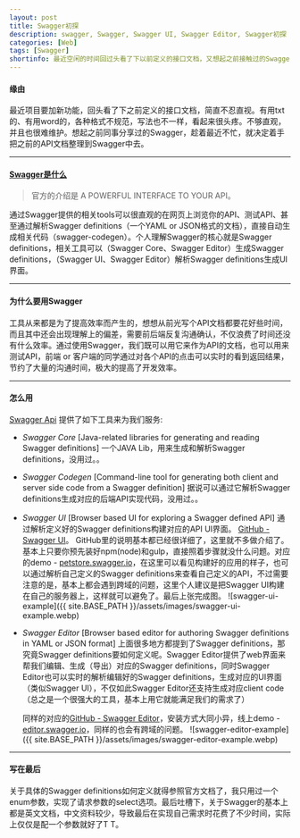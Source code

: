 ```yaml
---
layout: post
title: Swagger初探
description: swagger, Swagger, Swagger UI, Swagger Editor, Swagger初探
categories: [Web]
tags: [Swagger]
shortinfo: 最近空闲的时间回过头看了下以前定义的接口文档，又想起之前接触过的Swagger，整理了一下分享给大家。
---
```


#### **缘由**

最近项目要加新功能，回头看了下之前定义的接口文档，简直不忍直视。有用txt的、有用word的，各种格式不规范，写法也不一样，看起来很头疼。不够直观，并且也很难维护。想起之前同事分享过的Swagger，趁着最近不忙，就决定着手把之前的API文档整理到Swagger中去。

---

#### **[Swagger是什么](http://swagger.io)**

>官方的介绍是 A POWERFUL INTERFACE TO YOUR API。

通过Swagger提供的相关tools可以很直观的在网页上浏览你的API、测试API、甚至通过解析Swagger definitions（一个YAML or JSON格式的文档），直接自动生成相关代码（swagger-codegen）。个人理解Swagger的核心就是Swagger definitions，相关工具可以（Swagger Core、Swagger Editor）生成Swagger definitions，（Swagger UI、Swagger Editor）解析Swagger definitions生成UI界面。

---

#### **为什么要用Swagger**

工具从来都是为了提高效率而产生的，想想从前光写个API文档都要花好些时间，而且其中还会出现理解上的偏差，需要前后端反复沟通确认，不仅浪费了时间还没有什么效率。通过使用Swagger，我们既可以用它来作为API的文档，也可以用来测试API，前端 or 客户端的同学通过对各个API的点击可以实时的看到返回结果，节约了大量的沟通时间，极大的提高了开发效率。

---

#### **怎么用**
[Swagger Api](https://github.com/swagger-api) 提供了如下工具来为我们服务:

- *Swagger Core* [Java-related libraries for generating and reading Swagger definitions]
    一个JAVA Lib，用来生成和解析Swagger definitions，没用过。。

- *Swagger Codegen* [Command-line tool for generating both client and server side code from a Swagger definition]
    据说可以通过它解析Swagger definitions生成对应的后端API实现代码，没用过。。

- *Swagger UI* [Browser based UI for exploring a Swagger defined API]
    通过解析定义好的Swagger definitions构建对应的API UI界面。
    [GitHub - Swagger UI](https://github.com/swagger-api/swagger-ui)。
    GitHub里的说明基本都已经很详细了，这里就不多做介绍了。基本上只要你预先装好npm(node)和gulp，直接照着步骤就没什么问题。对应的demo - [petstore.swagger.io](http://petstore.swagger.io/)，在这里可以看见构建好的应用的样子，也可以通过解析自己定义的Swagger definitions来查看自己定义的API，不过需要注意的是，基本上都会遇到跨域的问题，这里个人建议是把Swagger UI构建在自己的服务器上，这样就可以避免了。最后上张完成图。
    ![swagger-ui-example]({{ site.BASE_PATH }}/assets/images/swagger-ui-example.webp)

- *Swagger Editor* [Browser based editor for authoring Swagger definitions in YAML or JSON format]
    上面很多地方都提到了Swagger definitions，那究竟Swagger definitions要如何定义呢。Swagger Editor提供了web界面来帮我们编辑、生成（导出）对应的Swagger definitions，同时Swagger Editor也可以实时的解析编辑好的Swagger definitions，生成对应的UI界面（类似Swagger UI），不仅如此Swagger Editor还支持生成对应client code（总之是一个很强大的工具，基本上用它就能满足我们的需求了）

    同样的对应的[GitHub - Swagger Editor](https://github.com/swagger-api/swagger-editor)，安装方式大同小异，线上demo - [editor.swagger.io](http://editor.swagger.io/)，同样的也会有跨域的问题。
    ![swagger-editor-example]({{ site.BASE_PATH }}/assets/images/swagger-editor-example.webp)

---

#### **写在最后**

关于具体的Swagger definitions如何定义就得参照官方文档了，我只用过一个enum参数，实现了请求参数的select选项。最后吐槽下，关于Swagger的基本上都是英文文档，中文资料较少，导致最后在实现自己需求时花费了不少时间，实际上仅仅是配一个参数就好了T T。